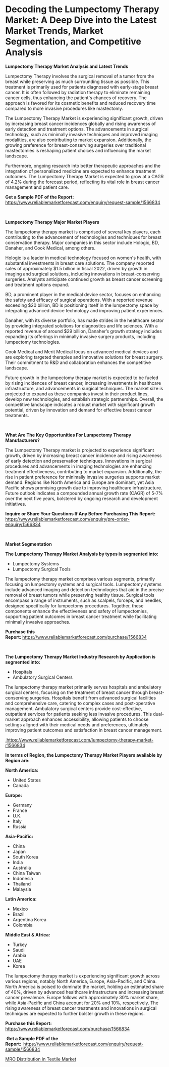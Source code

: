 <p><h1>Decoding the Lumpectomy Therapy Market: A Deep Dive into the Latest Market Trends, Market Segmentation, and Competitive Analysis</h1></p><p><strong>Lumpectomy Therapy Market Analysis and Latest Trends</strong></p>
<p><p>Lumpectomy Therapy involves the surgical removal of a tumor from the breast while preserving as much surrounding tissue as possible. This treatment is primarily used for patients diagnosed with early-stage breast cancer. It is often followed by radiation therapy to eliminate remaining cancer cells, thus enhancing the patient's chances of recovery. The approach is favored for its cosmetic benefits and reduced recovery time compared to more invasive procedures like mastectomy.</p><p>The Lumpectomy Therapy Market is experiencing significant growth, driven by increasing breast cancer incidences globally and rising awareness of early detection and treatment options. The advancements in surgical technology, such as minimally invasive techniques and improved imaging modalities, are also contributing to market expansion. Additionally, the growing preference for breast-conserving surgeries over traditional mastectomies is reshaping patient choices and influencing the market landscape. </p><p>Furthermore, ongoing research into better therapeutic approaches and the integration of personalized medicine are expected to enhance treatment outcomes. The Lumpectomy Therapy Market is expected to grow at a CAGR of 4.2% during the forecast period, reflecting its vital role in breast cancer management and patient care.</p></p>
<p><strong>Get a Sample PDF of the Report:&nbsp;</strong> <a href="https://www.reliablemarketforecast.com/enquiry/request-sample/1566834?utm_campaign=2736&utm_medium=2&utm_source=Github&utm_content=ia&utm_term=22032025&utm_id=lumpectomy-therapy">https://www.reliablemarketforecast.com/enquiry/request-sample/1566834</a></p>
<p>&nbsp;</p>
<p><strong>Lumpectomy Therapy Major Market Players</strong></p>
<p><p>The lumpectomy therapy market is comprised of several key players, each contributing to the advancement of technologies and techniques for breast conservation therapy. Major companies in this sector include Hologic, BD, Danaher, and Cook Medical, among others.</p><p>Hologic is a leader in medical technology focused on women's health, with substantial investments in breast care solutions. The company reported sales of approximately $1.5 billion in fiscal 2022, driven by growth in imaging and surgical solutions, including innovations in breast-conserving surgeries. Analysts anticipate continued growth as breast cancer screening and treatment options expand.</p><p>BD, a prominent player in the medical device sector, focuses on enhancing the safety and efficacy of surgical operations. With a reported revenue exceeding $20 billion, BD is positioning itself in the lumpectomy space by integrating advanced device technology and improving patient experiences.</p><p>Danaher, with its diverse portfolio, has made strides in the healthcare sector by providing integrated solutions for diagnostics and life sciences. With a reported revenue of around $29 billion, Danaher’s growth strategy includes expanding its offerings in minimally invasive surgery products, including lumpectomy technologies.</p><p>Cook Medical and Merit Medical focus on advanced medical devices and are exploring targeted therapies and innovative solutions for breast surgery. Their commitment to R&D and collaboration enhances the competitive landscape.</p><p>Future growth in the lumpectomy therapy market is expected to be fueled by rising incidences of breast cancer, increasing investments in healthcare infrastructure, and advancements in surgical techniques. The market size is projected to expand as these companies invest in their product lines, develop new technologies, and establish strategic partnerships. Overall, the competitive landscape indicates a robust market with significant growth potential, driven by innovation and demand for effective breast cancer treatments.</p></p>
<p>&nbsp;</p>
<p><strong>What Are The Key Opportunities For Lumpectomy Therapy Manufacturers?</strong></p>
<p><p>The Lumpectomy Therapy market is projected to experience significant growth, driven by increasing breast cancer incidence and rising awareness of early detection and preservation techniques. Innovations in surgical procedures and advancements in imaging technologies are enhancing treatment effectiveness, contributing to market expansion. Additionally, the rise in patient preference for minimally invasive surgeries supports market demand. Regions like North America and Europe are dominant, yet Asia Pacific shows promising growth due to improving healthcare infrastructure. Future outlook indicates a compounded annual growth rate (CAGR) of 5-7% over the next five years, bolstered by ongoing research and development initiatives.</p></p>
<p><strong>Inquire or Share Your Questions If Any Before Purchasing This Report:</strong> <a href="https://www.reliablemarketforecast.com/enquiry/pre-order-enquiry/1566834?utm_campaign=2736&utm_medium=2&utm_source=Github&utm_content=ia&utm_term=22032025&utm_id=lumpectomy-therapy">https://www.reliablemarketforecast.com/enquiry/pre-order-enquiry/1566834</a></p>
<p>&nbsp;</p>
<p><strong>Market Segmentation</strong></p>
<p><strong>The Lumpectomy Therapy Market Analysis by types is segmented into:</strong></p>
<p><ul><li>Lumpectomy Systems</li><li>Lumpectomy Surgical Tools</li></ul></p>
<p><p>The lumpectomy therapy market comprises various segments, primarily focusing on lumpectomy systems and surgical tools. Lumpectomy systems include advanced imaging and detection technologies that aid in the precise removal of breast tumors while preserving healthy tissue. Surgical tools encompass a range of instruments, such as scalpels, forceps, and needles, designed specifically for lumpectomy procedures. Together, these components enhance the effectiveness and safety of lumpectomies, supporting patient outcomes in breast cancer treatment while facilitating minimally invasive approaches.</p></p>
<p><strong>Purchase this Report:&nbsp;</strong><a href="https://www.reliablemarketforecast.com/purchase/1566834?utm_campaign=2736&utm_medium=2&utm_source=Github&utm_content=ia&utm_term=22032025&utm_id=lumpectomy-therapy">https://www.reliablemarketforecast.com/purchase/1566834</a></p>
<p>&nbsp;</p>
<p><strong>The Lumpectomy Therapy Market Industry Research by Application is segmented into:</strong></p>
<p><ul><li>Hospitals</li><li>Ambulatory Surgical Centers</li></ul></p>
<p><p>The lumpectomy therapy market primarily serves hospitals and ambulatory surgical centers, focusing on the treatment of breast cancer through breast-conserving surgeries. Hospitals benefit from advanced surgical facilities and comprehensive care, catering to complex cases and post-operative management. Ambulatory surgical centers provide cost-effective, outpatient services for patients seeking less invasive procedures. This dual-market approach enhances accessibility, allowing patients to choose settings aligned with their medical needs and preferences, ultimately improving patient outcomes and satisfaction in breast cancer management.</p></p>
<p><a href="https://www.reliablemarketforecast.com/lumpectomy-therapy-market-r1566834?utm_campaign=2736&utm_medium=2&utm_source=Github&utm_content=ia&utm_term=22032025&utm_id=lumpectomy-therapy">&nbsp;https://www.reliablemarketforecast.com/lumpectomy-therapy-market-r1566834</a></p>
<p><strong>In terms of Region, the Lumpectomy Therapy Market Players available by Region are:</strong></p>
<p>
    <p> <strong> North America: </strong>
        <ul>
            <li>United States</li>
            <li>Canada</li>
        </ul>
        </p> 
    <p> <strong> Europe: </strong>
        <ul>
            <li>Germany</li>
            <li>France</li>
            <li>U.K.</li>
            <li>Italy</li>
            <li>Russia</li>
        </ul>
        </p> 
    <p> <strong> Asia-Pacific: </strong>
        <ul>
            <li>China</li>
            <li>Japan</li>
            <li>South Korea</li>
            <li>India</li>
            <li>Australia</li>
            <li>China Taiwan</li>
            <li>Indonesia</li>
            <li>Thailand</li>
            <li>Malaysia</li>
        </ul>
        </p> 
    <p> <strong> Latin America: </strong>
        <ul>
            <li>Mexico</li>
            <li>Brazil</li>
            <li>Argentina Korea</li>
            <li>Colombia</li>
        </ul>
        </p> 
    <p> <strong> Middle East & Africa: </strong>
        <ul>
            <li>Turkey</li>
            <li>Saudi</li>
            <li>Arabia</li>
            <li>UAE</li>
            <li>Korea</li>
        </ul>
    </p>
    </p>
<p><p>The lumpectomy therapy market is experiencing significant growth across various regions, notably North America, Europe, Asia-Pacific, and China. North America is poised to dominate the market, holding an estimated share of 40%, driven by advanced healthcare infrastructure and increasing breast cancer prevalence. Europe follows with approximately 30% market share, while Asia-Pacific and China account for 20% and 10%, respectively. The rising awareness of breast cancer treatments and innovations in surgical techniques are expected to further bolster growth in these regions.</p></p>
<p><strong>Purchase this Report: </strong><a href="https://www.reliablemarketforecast.com/purchase/1566834?utm_campaign=2736&utm_medium=2&utm_source=Github&utm_content=ia&utm_term=22032025&utm_id=lumpectomy-therapy">https://www.reliablemarketforecast.com/purchase/1566834</a></p>
<p>&nbsp;<strong>Get a Sample PDF of the Report:&nbsp;&nbsp;</strong><a href="https://www.reliablemarketforecast.com/enquiry/request-sample/1566834?utm_campaign=2736&utm_medium=2&utm_source=Github&utm_content=ia&utm_term=22032025&utm_id=lumpectomy-therapy">https://www.reliablemarketforecast.com/enquiry/request-sample/1566834</a></p>
<p><strong></strong></p>
<p><p><a href="https://github.com/meuskocov/Market-Research-Report-List-1/blob/main/mro-distribution-in-textile-market.md?utm_campaign=2736&utm_medium=2&utm_source=Github&utm_content=ia&utm_term=22032025&utm_id=lumpectomy-therapy">MRO Distribution in Textile Market</a></p></p>